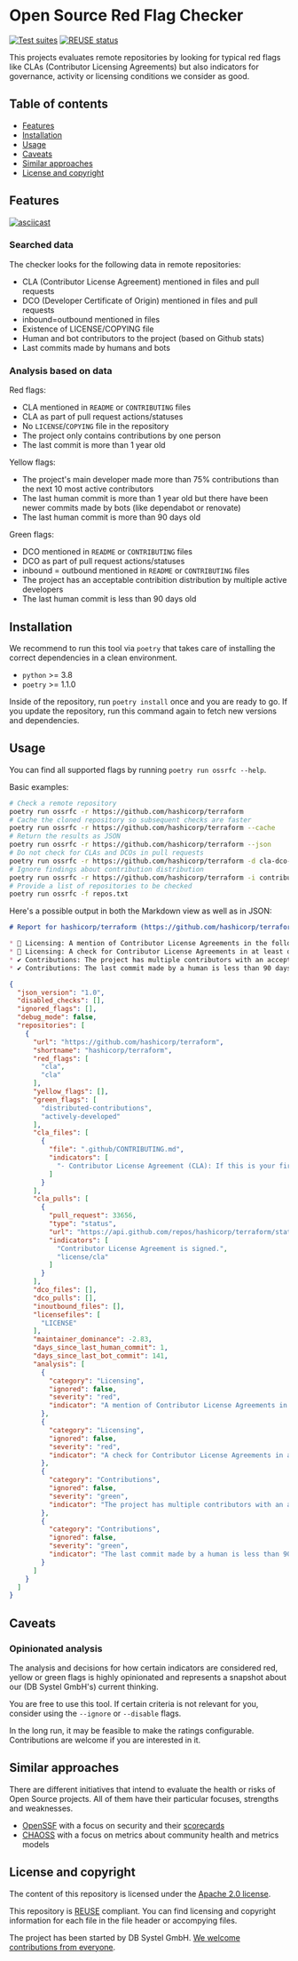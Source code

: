 <!--
SPDX-FileCopyrightText: 2023 DB Systel GmbH

SPDX-License-Identifier: Apache-2.0
-->

# Open Source Red Flag Checker

[![Test suites](https://github.com/dbsystel/oss-red-flag-checker/actions/workflows/test.yaml/badge.svg)](https://github.com/dbsystel/oss-red-flag-checker/actions/workflows/test.yaml)
[![REUSE status](https://api.reuse.software/badge/github.com/dbsystel/oss-red-flag-checker)](https://api.reuse.software/info/github.com/dbsystel/oss-red-flag-checker)

This projects evaluates remote repositories by looking for typical red flags like CLAs (Contributor Licensing Agreements) but also indicators for governance, activity or licensing conditions we consider as good.

## Table of contents

* [Features](#features)
* [Installation](#installation)
* [Usage](#usage)
* [Caveats](#caveats)
* [Similar approaches](#similar-approaches)
* [License and copyright](#license-and-copyright)


## Features

[![asciicast](https://asciinema.org/a/P4TUlp1f2esZZXrGDWBHyZk3n.svg)](https://asciinema.org/a/P4TUlp1f2esZZXrGDWBHyZk3n)

### Searched data

The checker looks for the following data in remote repositories:

* CLA (Contributor License Agreement) mentioned in files and pull requests
* DCO (Developer Certificate of Origin) mentioned in files and pull requests
* inbound=outbound mentioned in files
* Existence of LICENSE/COPYING file
* Human and bot contributors to the project (based on Github stats)
* Last commits made by humans and bots

### Analysis based on data

Red flags:

* CLA mentioned in `README` or `CONTRIBUTING` files
* CLA as part of pull request actions/statuses
* No `LICENSE`/`COPYING` file in the repository
* The project only contains contributions by one person
* The last commit is more than 1 year old

Yellow flags:

* The project's main developer made more than 75% contributions than the next 10 most active contributors
* The last human commit is more than 1 year old but there have been newer commits made by bots (like dependabot or renovate)
* The last human commit is more than 90 days old

Green flags:
* DCO mentioned in `README` or `CONTRIBUTING` files
* DCO as part of pull request actions/statuses
* inbound = outbound mentioned in `README` or `CONTRIBUTING` files
* The project has an acceptable contribition distribution by multiple active developers
* The last human commit is less than 90 days old


## Installation

We recommend to run this tool via `poetry` that takes care of installing the correct dependencies in a clean environment.

* `python` >= 3.8
* `poetry` >= 1.1.0

Inside of the repository, run `poetry install` once and you are ready to go. If you update the repository, run this command again to fetch new versions and dependencies.

## Usage

You can find all supported flags by running `poetry run ossrfc --help`.

Basic examples:

```sh
# Check a remote repository
poetry run ossrfc -r https://github.com/hashicorp/terraform
# Cache the cloned repository so subsequent checks are faster
poetry run ossrfc -r https://github.com/hashicorp/terraform --cache
# Return the results as JSON
poetry run ossrfc -r https://github.com/hashicorp/terraform --json
# Do not check for CLAs and DCOs in pull requests
poetry run ossrfc -r https://github.com/hashicorp/terraform -d cla-dco-pulls
# Ignore findings about contribution distribution
poetry run ossrfc -r https://github.com/hashicorp/terraform -i contributions
# Provide a list of repositories to be checked
poetry run ossrfc -f repos.txt
```

Here's a possible output in both the Markdown view as well as in JSON:

```md
# Report for hashicorp/terraform (https://github.com/hashicorp/terraform)

* 🚩 Licensing: A mention of Contributor License Agreements in the following file(s): .github/CONTRIBUTING.md
* 🚩 Licensing: A check for Contributor License Agreements in at least one status in pull request(s): 33656
* ✔ Contributions: The project has multiple contributors with an acceptable contribution distribution
* ✔ Contributions: The last commit made by a human is less than 90 days old (1 days)
```

```json
{
  "json_version": "1.0",
  "disabled_checks": [],
  "ignored_flags": [],
  "debug_mode": false,
  "repositories": [
    {
      "url": "https://github.com/hashicorp/terraform",
      "shortname": "hashicorp/terraform",
      "red_flags": [
        "cla",
        "cla"
      ],
      "yellow_flags": [],
      "green_flags": [
        "distributed-contributions",
        "actively-developed"
      ],
      "cla_files": [
        {
          "file": ".github/CONTRIBUTING.md",
          "indicators": [
            "- Contributor License Agreement (CLA): If this is your first contribution to Terraform you will be asked to sign the CLA."
          ]
        }
      ],
      "cla_pulls": [
        {
          "pull_request": 33656,
          "type": "status",
          "url": "https://api.github.com/repos/hashicorp/terraform/statuses/b53d89a08df10c85f6d4c546d2e54d4fab886d67",
          "indicators": [
            "Contributor License Agreement is signed.",
            "license/cla"
          ]
        }
      ],
      "dco_files": [],
      "dco_pulls": [],
      "inoutbound_files": [],
      "licensefiles": [
        "LICENSE"
      ],
      "maintainer_dominance": -2.83,
      "days_since_last_human_commit": 1,
      "days_since_last_bot_commit": 141,
      "analysis": [
        {
          "category": "Licensing",
          "ignored": false,
          "severity": "red",
          "indicator": "A mention of Contributor License Agreements in the following file(s): .github/CONTRIBUTING.md"
        },
        {
          "category": "Licensing",
          "ignored": false,
          "severity": "red",
          "indicator": "A check for Contributor License Agreements in at least one status in pull request(s): 33656"
        },
        {
          "category": "Contributions",
          "ignored": false,
          "severity": "green",
          "indicator": "The project has multiple contributors with an acceptable contribution distribution"
        },
        {
          "category": "Contributions",
          "ignored": false,
          "severity": "green",
          "indicator": "The last commit made by a human is less than 90 days old (1 days)"
        }
      ]
    }
  ]
}
```


## Caveats

### Opinionated analysis

The analysis and decisions for how certain indicators are considered red, yellow or green flags is highly opinionated and represents a snapshot about our (DB Systel GmbH's) current thinking.

You are free to use this tool. If certain criteria is not relevant for you, consider using the `--ignore` or `--disable` flags.

In the long run, it may be feasible to make the ratings configurable. Contributions are welcome if you are interested in it.


## Similar approaches

There are different initiatives that intend to evaluate the health or risks of Open Source projects. All of them have their particular focuses, strengths and weaknesses.

* [OpenSSF](https://openssf.org/) with a focus on security and their [scorecards](https://github.com/ossf/scorecard)
* [CHAOSS](https://chaoss.community/) with a focus on metrics about community health and metrics models

## License and copyright

The content of this repository is licensed under the [Apache 2.0 license](https://www.apache.org/licenses/LICENSE-2.0).

This repository is [REUSE](https://reuse.software) compliant. You can find licensing and copyright information for each file in the file header or accompying files.

The project has been started by DB Systel GmbH. [We welcome contributions from everyone](CONTRIBUTING.md).
